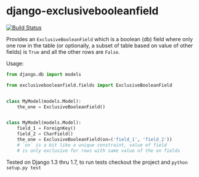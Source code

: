 django-exclusivebooleanfield
============================

[![Build Status](https://travis-ci.org/anentropic/django-exclusivebooleanfield.svg?branch=master)](https://travis-ci.org/anentropic/django-exclusivebooleanfield)

Provides an `ExclusiveBooleanField` which is a boolean (db) field where only one row in the table (or optionally, a subset of table based on value of other fields) is `True` and all the other rows are `False`.

Usage:
```python
from django.db import models

from exclusivebooleanfield.fields import ExclusiveBooleanField


class MyModel(models.Model):
    the_one = ExclusiveBooleanField()


class MyModel(models.Model):
    field_1 = ForeignKey()
    field_2 = CharField()
    the_one = ExclusiveBooleanField(on=('field_1', 'field_2'))
    # `on` is a bit like a unique constraint, value of field
    # is only exclusive for rows with same value of the on fields
```

Tested on Django 1.3 thru 1.7, to run tests checkout the project and `python setup.py test`
